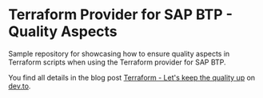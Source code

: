 # Terraform Provider for SAP BTP - Quality Aspects

Sample repository for showcasing how to ensure quality aspects in Terraform scripts when using the Terraform provider for SAP BTP.

You find all details in the blog post [Terraform - Let's keep the quality up](https://dev.to/lechnerc77/terraform-lets-keep-the-quality-up-1abg) on [dev.to](https://dev.to/).
